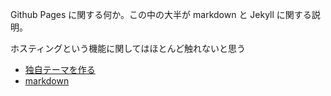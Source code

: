 Github Pages に関する何か。この中の大半が markdown と Jekyll に関する説明。

ホスティングという機能に関してはほとんど触れないと思う

- [独自テーマを作る](独自テーマを作る/index.md)
- [markdown](markdown/index.md)






